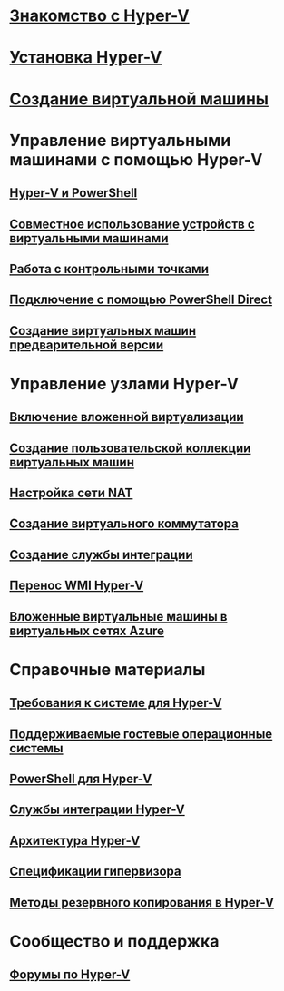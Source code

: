 # [Знакомство с Hyper-V](./about/index.md)
# [Установка Hyper-V](quick-start/enable-hyper-v.md)
# [Создание виртуальной машины](quick-start/quick-create-virtual-machine.md)

# Управление виртуальными машинами с помощью Hyper-V
## [Hyper-V и PowerShell](quick-start/try-hyper-v-powershell.md)
## [Совместное использование устройств с виртуальными машинами](user-guide/enhanced-session-mode.md)
## [Работа с контрольными точками](user-guide/checkpoints.md)
## [Подключение с помощью PowerShell Direct](user-guide/powershell-direct.md)
## [Создание виртуальных машин предварительной версии](user-guide/create-pre-release-vm.md)

# Управление узлами Hyper-V
## [Включение вложенной виртуализации](user-guide/nested-virtualization.md)
## [Создание пользовательской коллекции виртуальных машин](user-guide/custom-gallery.md)
## [Настройка сети NAT](user-guide/setup-nat-network.md)
## [Создание виртуального коммутатора](quick-start/connect-to-network.md)
## [Создание службы интеграции](user-guide/make-integration-service.md)
## [Перенос WMI Hyper-V](user-guide/refactor-wmiv1-to-wmiv2.md)
## [Вложенные виртуальные машины в виртуальных сетях Azure](user-guide/nested-virtualization-azure-virtual-network.md) 

# Справочные материалы
## [Требования к системе для Hyper-V](reference/hyper-v-requirements.md)
## [Поддерживаемые гостевые операционные системы](about/supported-guest-os.md)
## [PowerShell для Hyper-V](https://docs.microsoft.com/powershell/module/hyper-v/index?view=win10-ps)
## [Службы интеграции Hyper-V](reference/integration-services.md)
## [Архитектура Hyper-V](reference/hyper-v-architecture.md)
## [Спецификации гипервизора](reference/tlfs.md)
## [Методы резервного копирования в Hyper-V](reference/HyperVBackupApproaches.md)

# Сообщество и поддержка
## [Форумы по Hyper-V](https://social.technet.microsoft.com/Forums/windowsserver/home?forum=winserverhyperv)
